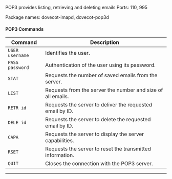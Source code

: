 POP3
provides listing, retrieving and deleting emails
Ports: 110, 995

Package names: dovecot-imapd, dovecot-pop3d


#### POP3 Commands

|**Command**|**Description**|
|---|---|
|`USER username`|Identifies the user.|
|`PASS password`|Authentication of the user using its password.|
|`STAT`|Requests the number of saved emails from the server.|
|`LIST`|Requests from the server the number and size of all emails.|
|`RETR id`|Requests the server to deliver the requested email by ID.|
|`DELE id`|Requests the server to delete the requested email by ID.|
|`CAPA`|Requests the server to display the server capabilities.|
|`RSET`|Requests the server to reset the transmitted information.|
|`QUIT`|Closes the connection with the POP3 server.|

---
